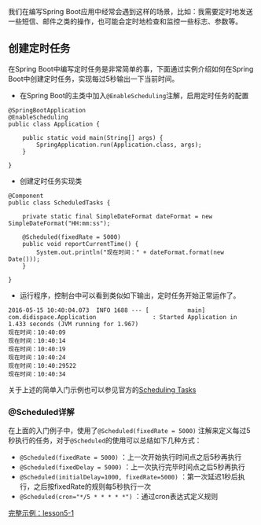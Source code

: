 我们在编写Spring Boot应用中经常会遇到这样的场景，比如：我需要定时地发送一些短信、邮件之类的操作，也可能会定时地检查和监控一些标志、参数等。

## 创建定时任务

在Spring Boot中编写定时任务是非常简单的事，下面通过实例介绍如何在Spring Boot中创建定时任务，实现每过5秒输出一下当前时间。

* 在Spring Boot的主类中加入``@EnableScheduling``注解，启用定时任务的配置

```
@SpringBootApplication
@EnableScheduling
public class Application {

	public static void main(String[] args) {
		SpringApplication.run(Application.class, args);
	}

}
```

* 创建定时任务实现类

```
@Component
public class ScheduledTasks {

    private static final SimpleDateFormat dateFormat = new SimpleDateFormat("HH:mm:ss");

    @Scheduled(fixedRate = 5000)
    public void reportCurrentTime() {
        System.out.println("现在时间：" + dateFormat.format(new Date()));
    }

}
```

* 运行程序，控制台中可以看到类似如下输出，定时任务开始正常运作了。

```
2016-05-15 10:40:04.073  INFO 1688 --- [           main] com.didispace.Application                : Started Application in 1.433 seconds (JVM running for 1.967)
现在时间：10:40:09
现在时间：10:40:14
现在时间：10:40:19
现在时间：10:40:24
现在时间：10:40:29522
现在时间：10:40:34
```

关于上述的简单入门示例也可以参见官方的[Scheduling Tasks](http://spring.io/guides/gs/scheduling-tasks/)

### @Scheduled详解

在上面的入门例子中，使用了``@Scheduled(fixedRate = 5000)`` 注解来定义每过5秒执行的任务，对于``@Scheduled``的使用可以总结如下几种方式：

* ``@Scheduled(fixedRate = 5000)`` ：上一次开始执行时间点之后5秒再执行
* ``@Scheduled(fixedDelay = 5000)`` ：上一次执行完毕时间点之后5秒再执行
* ``@Scheduled(initialDelay=1000, fixedRate=5000)`` ：第一次延迟1秒后执行，之后按fixedRate的规则每5秒执行一次
* ``@Scheduled(cron="*/5 * * * * *")`` ：通过cron表达式定义规则

[完整示例：lesson5-1](https://github.com/codeyoyo/spring-boot-learn/tree/master/springboot/lesson5-1)